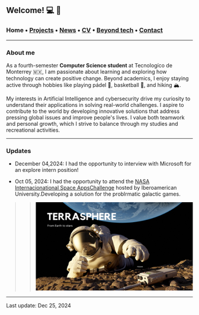 ## Welcome! 💻 🎀

###  Home • [Projects](/publications) • [News](/news) • [CV](/brief_cv) • [Beyond tech](/research) • [Contact](/contact) 
---

  
### About me

As a fourth-semester **Computer Science student** at Tecnologíco de Monterrey 🇲🇽, I am passionate about learning and exploring how technology can create positive change. Beyond academics, I enjoy staying active through hobbies like playing pádel 🎾, basketball 🏀, and hiking 🏔️. 

My interests in Artificial Intelligence and cybersecurity drive my curiosity to understand their applications in solving real-world challenges. I aspire to contribute to the world by developing innovative solutions that address pressing global issues and improve people's lives. I value both teamwork and personal growth, which I strive to balance through my studies and recreational activities.

--- 

### Updates

* December 04,2024: I had the opportunity to interview with Microsoft for an explore intern position!

* Oct 05, 2024: I had the opportunity to attend the [NASA Internacionational Space AppsChallenge](https://www.spaceappschallenge.org) hosted by Iberoamerican University.Developing a solution for the problrmatic galactic games.

>> ![ ](/files/terrasphere1.png)

--- 

Last update: Dec 25, 2024 
